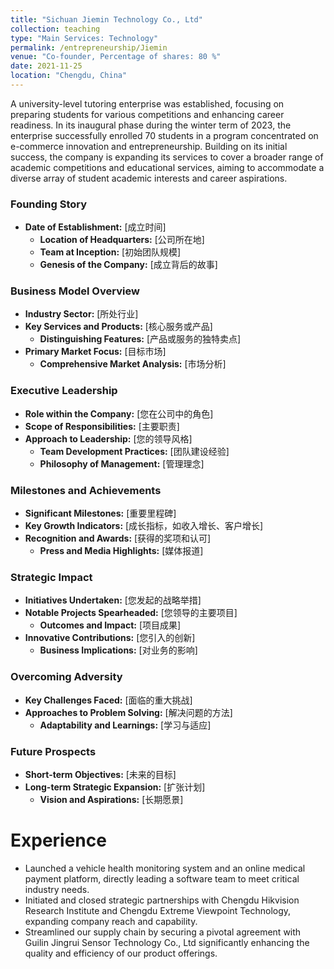 ```yaml
---
title: "Sichuan Jiemin Technology Co., Ltd"
collection: teaching
type: "Main Services: Technology"
permalink: /entrepreneurship/Jiemin
venue: "Co-founder, Percentage of shares: 80 %"
date: 2021-11-25
location: "Chengdu, China"
---
```


A university-level tutoring enterprise was established, focusing on preparing students for various competitions and enhancing career readiness. In its inaugural phase during the winter term of 2023, the enterprise successfully enrolled 70 students in a program concentrated on e-commerce innovation and entrepreneurship. Building on its initial success, the company is expanding its services to cover a broader range of academic competitions and educational services, aiming to accommodate a diverse array of student academic interests and career aspirations.


### Founding Story
- **Date of Establishment:** [成立时间]
  - **Location of Headquarters:** [公司所在地]
  - **Team at Inception:** [初始团队规模]
  - **Genesis of the Company:** [成立背后的故事]

### Business Model Overview
- **Industry Sector:** [所处行业]
- **Key Services and Products:** [核心服务或产品]
  - **Distinguishing Features:** [产品或服务的独特卖点]
- **Primary Market Focus:** [目标市场]
  - **Comprehensive Market Analysis:** [市场分析]

### Executive Leadership
- **Role within the Company:** [您在公司中的角色]
- **Scope of Responsibilities:** [主要职责]
- **Approach to Leadership:** [您的领导风格]
  - **Team Development Practices:** [团队建设经验]
  - **Philosophy of Management:** [管理理念]

### Milestones and Achievements
- **Significant Milestones:** [重要里程碑]
- **Key Growth Indicators:** [成长指标，如收入增长、客户增长]
- **Recognition and Awards:** [获得的奖项和认可]
  - **Press and Media Highlights:** [媒体报道]

### Strategic Impact
- **Initiatives Undertaken:** [您发起的战略举措]
- **Notable Projects Spearheaded:** [您领导的主要项目]
  - **Outcomes and Impact:** [项目成果]
- **Innovative Contributions:** [您引入的创新]
  - **Business Implications:** [对业务的影响]

### Overcoming Adversity
- **Key Challenges Faced:** [面临的重大挑战]
- **Approaches to Problem Solving:** [解决问题的方法]
  - **Adaptability and Learnings:** [学习与适应]

### Future Prospects
- **Short-term Objectives:** [未来的目标]
- **Long-term Strategic Expansion:** [扩张计划]
  - **Vision and Aspirations:** [长期愿景]


Experience
======
* Launched a vehicle health monitoring system and an online medical payment platform, directly leading a software team to meet critical industry needs.
* Initiated and closed strategic partnerships with Chengdu Hikvision Research Institute and Chengdu Extreme Viewpoint Technology, expanding company reach and capability.
* Streamlined our supply chain by securing a pivotal agreement with Guilin Jingrui Sensor Technology Co., Ltd significantly enhancing the quality and efficiency of our product offerings.
